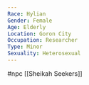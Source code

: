 ```yaml
---
Race: Hylian
Gender: Female
Age: Elderly
Location: Goron City
Occupation: Researcher
Type: Minor
Sexuality: Heterosexual
---
```

#npc [[Sheikah Seekers]]

